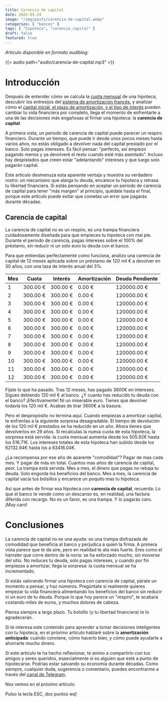 ```yaml
---
title: Carencia de capital
date: 2025-05-24
image: "/img/posts/carencia-de-capital.webp"
categories: [ "bancos" ]
tags: [ "hipoteca", "carencia_capital" ]
draft: false
featured: true
---
```


*Articulo disponible en formato audiblog:*

{{< audio path="audio/carencia-de-capital.mp3" >}}

# Introducción

Después de entender cómo se calcula la [cuota mensual](/post/2025/hiputecado) de una hipoteca, descubrir los entresijos del [sistema de amortización francés](/post/2025/sistema-amortizacion-frances), y analizar cómo el [capital inicial, el plazo de amortización, y el tipo de interés](/post/2025/estudio-variables-hipoteca) pueden cambiar tu vida financiera por completo, llega el momento de enfrentarte a una de las decisiones más engañosas al firmar una hipoteca: la **carencia de capital**.

A primera vista, un periodo de carencia de capital puede parecer un respiro financiero. Durante un tiempo, que puede ir desde unos pocos meses hasta varios años, no estás obligado a devolver nada del capital prestado por el banco. Solo pagas intereses. Es fácil pensar: "perfecto, así empiezo pagando menos y ya devolveré el resto cuando esté más asentado". Incluso hay despistados que creen estar "adelantando" intereses y que luego solo pagarán capital.

Este articulo desmenuza esta aparente ventaja y muestra su verdadero rostro: un mecanismo que alarga tu deuda, encarece tu hipoteca y retrasa tu libertad financiera. Si estás pensando en aceptar un periodo de carencia de capital para tener "más margen" al principio, quédate hasta el final, porque este artículo puede evitar que cometas un error que pagarás durante décadas.

## Carencia de capital

La carencia de capital no es un respiro, es una trampa financiera cuidadosamente diseñada para que empieces tu hipoteca con mal pie. Durante el periodo de carencia, pagas intereses sobre el 100% del préstamo, sin reducir ni un solo euro tu deuda con el banco.

Para que entiendas perfectamente como funciona, analizo una carencia de capital de 12 meses aplicada sobre un préstamo de 120 mil € a devolver en 30 años, con una tasa de interés anual del 3%.

| Mes   | Cuota     | Interés   | Amortización | Deuda Pendiente |
|-------|-----------|-----------|--------------|-----------------|
|  1    | 300.00 €  | 300.00 €  | 0.00 €       | 120000.00 €     |
|  2    | 300.00 €  | 300.00 €  | 0.00 €       | 120000.00 €     |
|  3    | 300.00 €  | 300.00 €  | 0.00 €       | 120000.00 €     |
|  4    | 300.00 €  | 300.00 €  | 0.00 €       | 120000.00 €     |
|  5    | 300.00 €  | 300.00 €  | 0.00 €       | 120000.00 €     |
|  6    | 300.00 €  | 300.00 €  | 0.00 €       | 120000.00 €     |
|  7    | 300.00 €  | 300.00 €  | 0.00 €       | 120000.00 €     |
|  8    | 300.00 €  | 300.00 €  | 0.00 €       | 120000.00 €     |
|  9    | 300.00 €  | 300.00 €  | 0.00 €       | 120000.00 €     |
| 10    | 300.00 €  | 300.00 €  | 0.00 €       | 120000.00 €     |
| 11    | 300.00 €  | 300.00 €  | 0.00 €       | 120000.00 €     |
| 12    | 300.00 €  | 300.00 €  | 0.00 €       | 120000.00 €     |

Fíjate lo que ha pasado. Tras 12 meses, has pagado 3600€ en intereses. Sigues debiendo 120 mil € al banco. ¿Y cuanto has reducido tu deuda con el banco? ¡Efectivamente! Ni un miserable euro. Tienes que devolver todavía los 120 mil €. Acabas de tirar 3600€ a la basura.

Pero el despropósito no termina aquí. Cuando empiezas a amortizar capital, te enfrentas a la siguiente sorpresa desagradable. El tiempo de devolución de los 120 mil € prestados se ha reducido en un año. Ahora tienes que devolverlos en 29 años. Si recalculas la nueva cuota de esta hipoteca, la sorpresa está servida: la cuota mensual aumenta desde los 505.92€ hasta los 516.71€. Los intereses totales de esta hipoteca han subido desde los 62132.94€ hasta los a 63416.04€.

¿La recompensa por ese año de aparente "comodidad"? Pagar de mas cada mes. Y pagar de más en total. Cuantos mas años de carencia de capital, peor. La trampa está servida. Mes a mes, el dinero que pagas no rebaja tu deuda. Solo engorda los beneficios del banco. Mes a mes, la carencia de capital vacía tus bolsillos y encarece un poquito mas tu hipoteca.

Así que antes de firmar esa hipoteca con **carencia de capital**, recuerda: Lo que el banco te vende como un descanso es, en realidad, una factura diferida con recargo. No es un favor, es una trampa. Y lo pagarás caro. ¡Muy caro!

# Conclusiones

La carencia de capital no es una ayuda: es una trampa disfrazada de comodidad que beneficia al banco y perjudica a quien la firma. A primera vista parece que te da aire, pero en realidad te ata más fuerte. Eres como el hámster que corre dentro de la noria: se ha esforzado mucho, sin moverse del sitio. No reduces tu deuda, solo pagas intereses, y cuando por fin empiezas a amortizar, llega la sorpresa: la cuota mensual se ha incrementado.

Si estás valorando firmar una hipoteca con carencia de capital, párate un momento a pensar, y haz números. Pregúntate si realmente quieres empezar tu vida financiera alimentando los beneficios del banco sin reducir ni un euro de tu deuda. Porque lo que hoy parece un "respiro", te acabará costando miles de euros, y muchos dolores de cabeza.

Piensa siempre a largo plazo. Tu bolsillo (y tu libertad financiera) te lo agradecerán.

Si te interesa este contenido para aprender a tomar decisiones inteligentes con tu hipoteca, en el próximo artículo hablaré sobre la **amortización anticipada**: cuándo conviene, cómo hacerlo bien, y cómo puede ayudarte a ahorrarte mucho dinero.

Si este artículo te ha hecho reflexionar, te animo a compartirlo con tus amigos y seres queridos, especialmente si es alguien que esté a punto de hipotecarse. Podrías estar salvando su economía durante décadas. Como siempre, cualquier duda, sugerencia o comentario, puedes encontrarme a través del [canal de Telegram](https://t.me/lateclaescape).

Nos vemos en el próximo artículo.

Pulso la tecla ESC, dos puntos wq!

